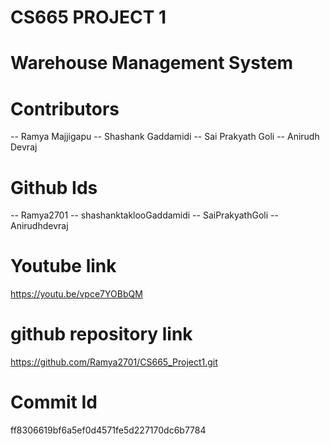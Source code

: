 # CS665 PROJECT 1
# Warehouse Management System
# Contributors
-- Ramya Majjigapu
-- Shashank Gaddamidi
-- Sai Prakyath Goli
-- Anirudh Devraj
# Github Ids
-- Ramya2701
-- shashanktaklooGaddamidi
-- SaiPrakyathGoli
-- Anirudhdevraj
# Youtube link
https://youtu.be/vpce7YOBbQM
# github repository link
https://github.com/Ramya2701/CS665_Project1.git
# Commit Id
ff8306619bf6a5ef0d4571fe5d227170dc6b7784

